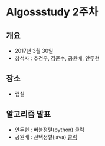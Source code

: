# Algossstudy 2주차

## 개요
- 2017년 3월 30일
- 참석자 : 추건우, 김준수, 공원배, 안두현

## 장소
- 랩실

## 알고리즘 발표
- 안두현 : 버블정렬(python)
[클릭](https://github.com/skhu-sss/algossstudy/tree/master/Doo/Algo)
- 공원배 : 선택정렬(java)
[클릭](https://github.com/skhu-sss/algossstudy/tree/master/blackhead/1%EC%A3%BC%EC%B0%A8%20%EC%8A%A4%ED%84%B0%EB%94%94%20%EC%84%A0%ED%83%9D%EC%A0%95%EB%A0%AC)
